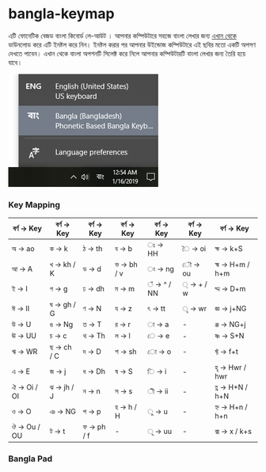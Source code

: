 # bangla-keymap
এটি ফোনেটিক বেজড বাংলা কিবোর্ড লে-আউট । আপনার কম্পিউটারে সহজে বাংলা লেখার জন্য [এখান থেকে](https://github.com/mahabubulhasan/bangla-keymap/releases/latest) ডাউনলোড করে এটি ইনষ্টল করে নিন। ইনষ্টল করার পর আপনার উইন্ডোজ কম্পিউটারে এই ছবির মতো একটি অপসণ দেখতে পাবেন। এখান থেকে বাংলা অপশনটি সিলেক্ট করে নিলে আপনার কম্পিউটারটি বাংলা লেখার জন্য তৈরি হয়ে যাবে।

![Keyboard Selection](screenshot-1.png)

### Key Mapping

| বর্ণ → Key | বর্ণ → Key | বর্ণ → Key | বর্ণ → Key | বর্ণ → Key | বর্ণ → Key | বর্ণ → Key |
| - | - | - | - | - | - | - |
| অ → ao | ক → k | ঠ → th | ব → b | ঃ → HH | ৈ → oi | ক্ষ → k+S
| আ → A | খ → kh / K | ড → d | ভ → bh / v | ং → ng | ৌ → ou | হ্ম → H+m / h+m
| ই → I | গ → g | ঢ → dh | ম → m | ঁ → ^ / NN | ্ → + / w | দ্ম → D+m
| ঈ → II | ঘ → gh / G | ণ → N | য → z | ৎ → tt | ৃ → wr | জ্ঞ → j+NG
| উ → U | ঙ → Ng | ত → T | র → r | া → a | - | ঞ্জ → NG+j
| ঊ → UU | চ → c | থ → Th | ল → l | ে → e | - | ষ্ণ → S+N
| ঋ → WR | ছ → ch / C | দ → D | শ → sh | ো → o | - | ফ্ট → f+t
| এ → E | জ → j | ধ → Dh | ষ → S | ি → i | - | হৃ → Hwr / hwr
| ঐ → Oi / OI | ঝ → jh / J | ন → n | স → s | ী → ii | - | হ্ণ → H+N / h+N
| ও → O | ঞ → NG | প → p | হ → h / H | ু → u | - | হ্ন → H+n / h+n
| ঔ → Ou / OU | ট → t | ফ → ph / f | - | ূ → uu | - | ক্স → x / k+s

### Bangla Pad




































